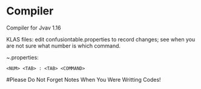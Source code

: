 # Compiler
Compiler for Jvav 1.16

KLAS files:
edit confusiontable.properties to record changes;
see when you are not sure what number is which command.

~.properties:
```
<NUM> <TAB> : <TAB> <COMMAND>
```

#Please Do Not Forget Notes When You Were Writting Codes!
